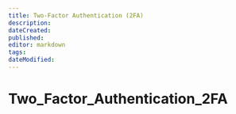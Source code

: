 ```yaml
---
title: Two-Factor Authentication (2FA)
description: 
dateCreated: 
published: 
editor: markdown
tags: 
dateModified: 
---
```

# Two_Factor_Authentication_2FA

